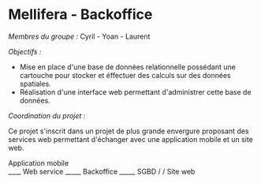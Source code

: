 # Mellifera - Backoffice

_Membres du groupe :_
Cyril - Yoan - Laurent

_Objectifs :_

*  Mise en place d'une base de données relationnelle possédant une cartouche pour stocker et éffectuer des calculs sur des données spatiales.
*  Réalisation d'une  interface web permettant d'administrer cette base de données.

_Coordination du projet :_

Ce projet s'inscrit dans un projet de plus grande envergure proposant des services web permettant d'échanger avec une application mobile et un site web.

  Application mobile
                    \
                     \____ Web service _____ Backoffice _____ SGBD
                     /
                    /
            Site web

